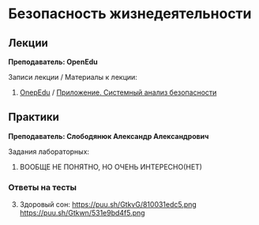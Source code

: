 # Безопасность жизнедеятельности

## Лекции

**Преподаватель: OpenEdu**

Записи лекции / Материалы к лекции:

1. [OnepEdu](https://yadi.sk/d/iGz5-Vunb5dKHA/2020-09-07.mp4?w=1) / [Приложение. Системный анализ безопасности](https://drive.google.com/file/d/1-Ym0zFyD_ddeWU8DNoK9VZaIIg3Ky3hl/view?usp=sharing)

## Практики

**Преподаватель: Слободянюк Александр Александрович**

Задания лабораторных:

1. ВООБЩЕ НЕ ПОНЯТНО, НО ОЧЕНЬ ИНТЕРЕСНО(НЕТ)


### Ответы на тесты




3. Здоровый сон:
  https://puu.sh/GtkvG/810031edc5.png
  https://puu.sh/Gtkwn/531e9bd4f5.png
